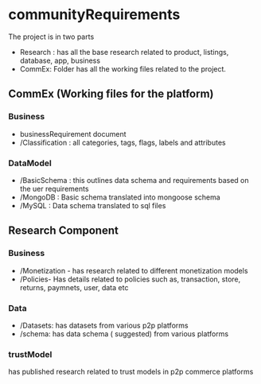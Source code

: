 # communityRequirements

The project is in two parts

- Research : has all the base research related to product, listings, database, app, business
- CommEx: Folder has all the working files related to the project.

## CommEx (Working files for the platform)

### Business

- businessRequirement document
- /Classification : all categories, tags, flags, labels and attributes

### DataModel

- /BasicSchema : this outlines data schema and requirements based on the uer requirements
- /MongoDB : Basic schema translated into mongoose schema
- /MySQL : Data schema translated to sql files

## Research Component

### Business

- /Monetization - has research related to different monetization models
- /Policies- Has details related to policies such as, transaction, store, returns, paymnets, user, data etc

### Data

- /Datasets: has datasets from various p2p platforms
- /schema: has data schema ( suggested) from various platforms

### trustModel

has published research related to trust models in p2p commerce platforms
